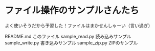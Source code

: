 # ファイル操作のサンプルさんたち

よく使いそうだから予習した！ファイルはまかせんしゃーい（言い過ぎ）

README.md	このファイル
sample_read.py	読み込みサンプル
sample_write.py	書き込みサンプル
sample_zip.py	ZIPのサンプル


